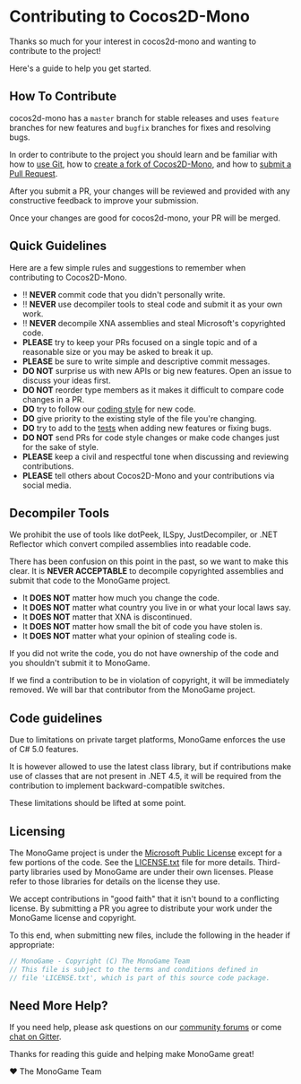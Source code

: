 # Contributing to Cocos2D-Mono

Thanks so much for your interest in cocos2d-mono and wanting to contribute to the project!

Here's a guide to help you get started.


## How To Contribute

cocos2d-mono has a `master` branch for stable releases and uses `feature` branches for new features and `bugfix` branches for fixes and resolving bugs.

In order to contribute to the project you should learn and be familiar with how to [use Git](https://help.github.com/articles/set-up-git/), how to [create a fork of Cocos2D-Mono](https://help.github.com/articles/fork-a-repo/), and how to [submit a Pull Request](https://help.github.com/articles/using-pull-requests/).

After you submit a PR, your changes will be reviewed and provided with any constructive feedback to improve your submission.

Once your changes are good for cocos2d-mono, your PR will be merged.


## Quick Guidelines

Here are a few simple rules and suggestions to remember when contributing to Cocos2D-Mono.

* :bangbang: **NEVER** commit code that you didn't personally write.
* :bangbang: **NEVER** use decompiler tools to steal code and submit it as your own work.
* :bangbang: **NEVER** decompile XNA assemblies and steal Microsoft's copyrighted code.
* **PLEASE** try to keep your PRs focused on a single topic and of a reasonable size or you may be asked to break it up.
* **PLEASE** be sure to write simple and descriptive commit messages.
* **DO NOT** surprise us with new APIs or big new features. Open an issue to discuss your ideas first.
* **DO NOT** reorder type members as it makes it difficult to compare code changes in a PR.
* **DO** try to follow our [coding style](CODESTYLE.md) for new code.
* **DO** give priority to the existing style of the file you're changing.
* **DO** try to add to the [tests](Tests) when adding new features or fixing bugs.
* **DO NOT** send PRs for code style changes or make code changes just for the sake of style.
* **PLEASE** keep a civil and respectful tone when discussing and reviewing contributions.
* **PLEASE** tell others about Cocos2D-Mono and your contributions via social media.


## Decompiler Tools

We prohibit the use of tools like dotPeek, ILSpy, JustDecompiler, or .NET Reflector which convert compiled assemblies into readable code.

There has been confusion on this point in the past, so we want to make this clear.  It is **NEVER ACCEPTABLE** to decompile copyrighted assemblies and submit that code to the MonoGame project.

* It **DOES NOT** matter how much you change the code.
* It **DOES NOT** matter what country you live in or what your local laws say.  
* It **DOES NOT** matter that XNA is discontinued.  
* It **DOES NOT** matter how small the bit of code you have stolen is.  
* It **DOES NOT** matter what your opinion of stealing code is.

If you did not write the code, you do not have ownership of the code and you shouldn't submit it to MonoGame.

If we find a contribution to be in violation of copyright, it will be immediately removed.  We will bar that contributor from the MonoGame project.

## Code guidelines

Due to limitations on private target platforms, MonoGame enforces the use of C# 5.0 features.

It is however allowed to use the latest class library, but if contributions make use of classes that are not present in .NET 4.5, it will be required from the contribution to implement backward-compatible switches.

These limitations should be lifted at some point.

## Licensing

The MonoGame project is under the [Microsoft Public License](https://opensource.org/licenses/MS-PL) except for a few portions of the code.  See the [LICENSE.txt](LICENSE.txt) file for more details.  Third-party libraries used by MonoGame are under their own licenses.  Please refer to those libraries for details on the license they use.

We accept contributions in "good faith" that it isn't bound to a conflicting license.  By submitting a PR you agree to distribute your work under the MonoGame license and copyright.

To this end, when submitting new files, include the following in the header if appropriate:
```csharp
// MonoGame - Copyright (C) The MonoGame Team
// This file is subject to the terms and conditions defined in
// file 'LICENSE.txt', which is part of this source code package.
```

## Need More Help?

If you need help, please ask questions on our [community forums](http://community.monogame.net/) or come [chat on Gitter](https://gitter.im/mono/MonoGame).


Thanks for reading this guide and helping make MonoGame great!

 :heart: The MonoGame Team